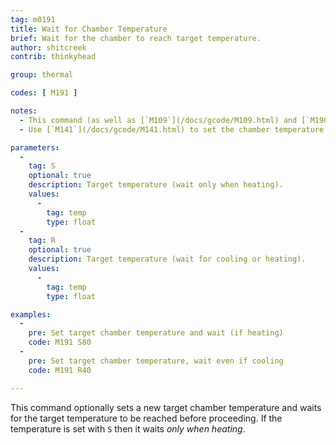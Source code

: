 ```yaml
---
tag: m0191
title: Wait for Chamber Temperature
brief: Wait for the chamber to reach target temperature.
author: shitcreek
contrib: thinkyhead

group: thermal

codes: [ M191 ]

notes:
  - This command (as well as [`M109`](/docs/gcode/M109.html) and [`M190`](/docs/gcode/M190.html)) can block new commands from the host. To break out of wait for temperature using [`M108`](/docs/gcode/M108.html) from the host, enable `EMERGENCY_PARSER`.
  - Use [`M141`](/docs/gcode/M141.html) to set the chamber temperature and proceed without waiting.

parameters:
  -
    tag: S
    optional: true
    description: Target temperature (wait only when heating).
    values:
      -
        tag: temp
        type: float
  -
    tag: R
    optional: true
    description: Target temperature (wait for cooling or heating).
    values:
      -
        tag: temp
        type: float

examples:
  -
    pre: Set target chamber temperature and wait (if heating)
    code: M191 S80
  -
    pre: Set target chamber temperature, wait even if cooling
    code: M191 R40

---
```


This command optionally sets a new target chamber temperature and waits for the target temperature to be reached before proceeding. If the temperature is set with `S` then it waits *only when heating*.

